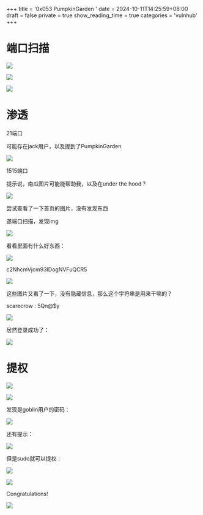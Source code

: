 +++
title = '0x053 PumpkinGarden '
date = 2024-10-11T14:25:59+08:00
draft = false
private = true
show_reading_time = true
categories = 'vulnhub'
+++



# 端口扫描

![](/vulnhub_img/WEBRESOURCE8f48023944d46d52b206328bd86b2806image.png)

![](/vulnhub_img/WEBRESOURCE2af349a70c97663909a94dfad0a654a5image.png)

![](/vulnhub_img/WEBRESOURCEc04468d25bf498f4746b82fc374ec41bimage.png)

# 渗透

21端口

可能存在jack用户，以及提到了PumpkinGarden

![](/vulnhub_img/WEBRESOURCE394da7310347d4efc508845a87ac3861image.png)

1515端口

提示说，南瓜图片可能能帮助我，以及在under the hood？

![](/vulnhub_img/WEBRESOURCE31af89c66e13be78e1dc4cbf70ceafc5image.png)

尝试查看了一下首页的图片，没有发现东西

遂端口扫描，发现img

![](/vulnhub_img/WEBRESOURCE1e0557e1b2eb79716a48a6595499f8fbimage.png)

看看里面有什么好东西：

![](/vulnhub_img/WEBRESOURCEbec7482571ab3c2ee2891c8e0233313aimage.png)

c2NhcmVjcm93IDogNVFuQCR5

![](/vulnhub_img/WEBRESOURCE1c20635d4ab26d58da5d912765175a85image.png)

这些图片又看了一下，没有隐藏信息，那么这个字符串是用来干嘛的？

scarecrow : 5Qn@$y

![](/vulnhub_img/WEBRESOURCE364aaf5263d963514551a40263b72b54image.png)

居然登录成功了：

![](/vulnhub_img/WEBRESOURCE87d8fe7ee6dc93ebe5898828550c0089image.png)

# 提权

![](/vulnhub_img/WEBRESOURCEa727f8fca930152128d6142faa9de61dimage.png)

![](/vulnhub_img/WEBRESOURCE2b0855dd7a86366034cec844c4bd9e22image.png)

发现是goblin用户的密码：

![](/vulnhub_img/WEBRESOURCE34bdc0351488c9c1fbd50601e0b3caefimage.png)

还有提示：

![](/vulnhub_img/WEBRESOURCEd6d0988c0498cacd89b2773bf0b0f7b9image.png)

但是sudo就可以提权：

![](/vulnhub_img/WEBRESOURCE2a48d17de6802a9d5adc2973e9efe4f3image.png)

![](/vulnhub_img/WEBRESOURCE0c7f73d2455ec8afc6f9b8221b303295image.png)

Congratulations!

![](/vulnhub_img/WEBRESOURCE065c564a08f04e0260ced7b1217a4038image.png)
